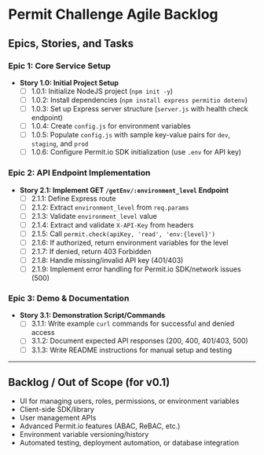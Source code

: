 # Permit Challenge Agile Backlog

## Epics, Stories, and Tasks

### Epic 1: Core Service Setup
- **Story 1.0: Initial Project Setup**
  - [ ] 1.0.1: Initialize NodeJS project (`npm init -y`)
  - [ ] 1.0.2: Install dependencies (`npm install express permitio dotenv`)
  - [ ] 1.0.3: Set up Express server structure (`server.js` with health check endpoint)
  - [ ] 1.0.4: Create `config.js` for environment variables
  - [ ] 1.0.5: Populate `config.js` with sample key-value pairs for `dev`, `staging`, and `prod`
  - [ ] 1.0.6: Configure Permit.io SDK initialization (use `.env` for API key)

### Epic 2: API Endpoint Implementation
- **Story 2.1: Implement GET `/getEnv/:environment_level` Endpoint**
  - [ ] 2.1.1: Define Express route
  - [ ] 2.1.2: Extract `environment_level` from `req.params`
  - [ ] 2.1.3: Validate `environment_level` value
  - [ ] 2.1.4: Extract and validate `X-API-Key` from headers
  - [ ] 2.1.5: Call `permit.check(apiKey, 'read', 'env:{level}')`
  - [ ] 2.1.6: If authorized, return environment variables for the level
  - [ ] 2.1.7: If denied, return 403 Forbidden
  - [ ] 2.1.8: Handle missing/invalid API key (401/403)
  - [ ] 2.1.9: Implement error handling for Permit.io SDK/network issues (500)

### Epic 3: Demo & Documentation
- **Story 3.1: Demonstration Script/Commands**
  - [ ] 3.1.1: Write example `curl` commands for successful and denied access
  - [ ] 3.1.2: Document expected API responses (200, 400, 401/403, 500)
  - [ ] 3.1.3: Write README instructions for manual setup and testing

---

## Backlog / Out of Scope (for v0.1)
- UI for managing users, roles, permissions, or environment variables
- Client-side SDK/library
- User management APIs
- Advanced Permit.io features (ABAC, ReBAC, etc.)
- Environment variable versioning/history
- Automated testing, deployment automation, or database integration
